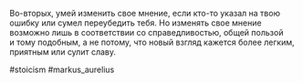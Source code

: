 Во-вторых, умей изменить свое мнение, если кто-то указал на твою ошибку или сумел переубедить тебя. Но изменять свое мнение возможно лишь в соответствии со справедливостью, общей пользой и тому подобным, а не потому, что новый взгляд кажется более легким, приятным или сулит славу. 

#stoicism #markus_aurelius 